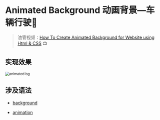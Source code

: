 # Animated Background 动画背景—车辆行驶🚗

> 油管视频：[How To Create Animated Background for Website using Html & CSS](https://www.youtube.com/watch?v=_eGgLivujtc) 📺



## 实现效果

<img src="https://picgo-bed-1305701422.cos.ap-shanghai.myqcloud.com/picgo/20210526230934_animated-bg01.gif" alt="animated bg" style="zoom:80%;" />



## 涉及语法

- [background](https://developer.mozilla.org/zh-CN/docs/Web/CSS/background)

- [animation](https://developer.mozilla.org/zh-CN/docs/Web/CSS/animation)